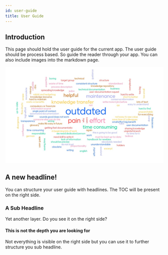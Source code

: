 ```yaml
---
id: user-guide
title: User Guide
---
```


## Introduction
This page should hold the user guide for the current app. The user guide
should be process based. So guide the reader through your app. You can also
include images into the markdown page.

![Wordcloud](/img/wordcloud.png)

## A new headline!
You can structure your user guide with headlines. The TOC will be present
on the right side.

### A Sub Headline
Yet another layer. Do you see it on the right side?

#### This is not the depth you are looking for
Not everything is visible on the right side but you can use it to further
structure you sub headline.
